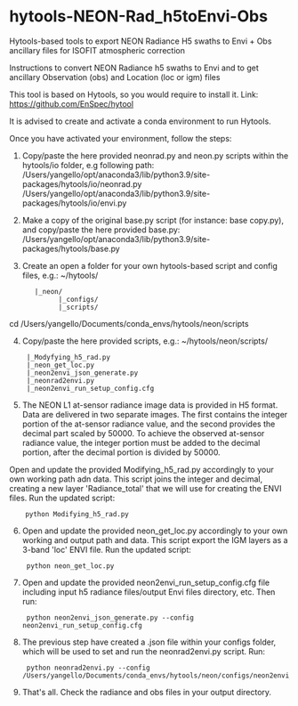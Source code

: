 # hytools-NEON-Rad_h5toEnvi-Obs
Hytools-based tools to export NEON Radiance H5 swaths to Envi + Obs ancillary files for ISOFIT atmospheric correction

Instructions to convert NEON Radiance h5 swaths to Envi and to get ancillary Observation (obs) and Location (loc or igm) files

This tool is based on Hytools, so you would require to install it. Link: https://github.com/EnSpec/hytool

It is advised to create and activate a conda environment to run Hytools.

Once you have activated your environment, follow the steps:

1. Copy/paste the here provided neonrad.py and neon.py scripts within the hytools/io folder, e.g following path:
          /Users/yangello/opt/anaconda3/lib/python3.9/site-packages/hytools/io/neonrad.py
          /Users/yangello/opt/anaconda3/lib/python3.9/site-packages/hytools/io/envi.py

2. Make a copy of the original base.py script (for instance: base copy.py), and copy/paste the here provided base.py:
          /Users/yangello/opt/anaconda3/lib/python3.9/site-packages/hytools/base.py

3. Create an open a folder for your own hytools-based script and config files, e.g.:
~/hytools/
          
          |_neon/
                |_configs/
                |_scripts/
               
cd /Users/yangello/Documents/conda_envs/hytools/neon/scripts

4. Copy/paste the here provided scripts, e.g.: ~/hytools/neon/scripts/

        |_Modyfying_h5_rad.py
        |_neon_get_loc.py
        |_neon2envi_json_generate.py
        |_neonrad2envi.py
        |_neon2envi_run_setup_config.cfg

5. The NEON L1 at-sensor radiance image data is provided in H5 format. Data are delivered in two separate images. The first contains the integer portion of the at-sensor radiance value, and the second provides the decimal part scaled by 50000. To achieve the observed at-sensor radiance value, the integer portion must be added to the decimal portion, after the decimal portion is divided by 50000. 

Open and update the provided Modifying_h5_rad.py accordingly to your own working path adn data. This script joins the integer and decimal, creating a new layer 'Radiance_total' that we will use for creating the ENVI files. Run the updated script:

        python Modifying_h5_rad.py
        
6. Open and update the provided neon_get_loc.py accordingly to your own working and output path and data. This script export the IGM layers as a 3-band 'loc' ENVI file. Run the updated script:

        python neon_get_loc.py

7. Open and update the provided neon2envi_run_setup_config.cfg file including input h5 radiance files/output Envi files directory, etc. Then run:

        python neon2envi_json_generate.py --config neon2envi_run_setup_config.cfg

8. The previous step have created a .json file within your configs folder, which will be used to set and run the neonrad2envi.py script. Run:

        python neonrad2envi.py --config /Users/yangello/Documents/conda_envs/hytools/neon/configs/neon2envi_config.json

9. That's all. Check the radiance and obs files in your output directory. 
